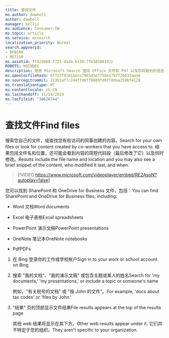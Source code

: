 ```yaml
---
title: 查找文件
ms.author: dawholl
author: dawholl
manager: kellis
ms.audience: Consumer/IW
ms.topic: article
ms.service: mssearch
localization_priority: Normal
search.appverid:
- BFB160
- MET150
ms.assetid: ff42d668-f721-4ada-b130-77e38508197c
ROBOTS: NOINDEX
description: 使用 Microsoft Search 查找 Office 文件和 Pdf 以及你将看到的信息
ms.openlocfilehash: 6f723f9101bece706545e775be17b7f26033aaae
ms.sourcegitcommit: 21361af7c244ffd6ff8689fd0ff0daa359bf4129
ms.translationtype: MT
ms.contentlocale: zh-CN
ms.lasthandoff: 11/14/2019
ms.locfileid: "38626744"
---
```

# <a name="find-files"></a><span data-ttu-id="16c6e-103">查找文件</span><span class="sxs-lookup"><span data-stu-id="16c6e-103">Find files</span></span>

<span data-ttu-id="16c6e-104">搜索您自己的文件，或查找您有权访问的同事创建的内容。</span><span class="sxs-lookup"><span data-stu-id="16c6e-104">Search for your own files or look for content created by co-workers that you have access to.</span></span> <span data-ttu-id="16c6e-105">结果包括文件名和位置，还可能会看到内容的简短代码段（最后修改了它）以及何时修改。</span><span class="sxs-lookup"><span data-stu-id="16c6e-105">Results include the file name and location and you may also see a brief snippet of the content, who modified it last, and when.</span></span>
  
> [!VIDEO https://www.microsoft.com/videoplayer/embed/RE2AsoN?autoplay=false]
  
<span data-ttu-id="16c6e-106">您可以找到 SharePoint 和 OneDrive for Business 文件，包括：</span><span class="sxs-lookup"><span data-stu-id="16c6e-106">You can find SharePoint and OneDrive for Business files, including:</span></span>
  
- <span data-ttu-id="16c6e-107">Word 文档</span><span class="sxs-lookup"><span data-stu-id="16c6e-107">Word documents</span></span>
    
- <span data-ttu-id="16c6e-108">Excel 电子表格</span><span class="sxs-lookup"><span data-stu-id="16c6e-108">Excel spreadsheets</span></span>
    
- <span data-ttu-id="16c6e-109">PowerPoint 演示文稿</span><span class="sxs-lookup"><span data-stu-id="16c6e-109">PowerPoint presentations</span></span>
    
- <span data-ttu-id="16c6e-110">OneNote 笔记本</span><span class="sxs-lookup"><span data-stu-id="16c6e-110">OneNote notebooks</span></span>
    
- <span data-ttu-id="16c6e-111">Pdf</span><span class="sxs-lookup"><span data-stu-id="16c6e-111">PDFs</span></span>
    
1. <span data-ttu-id="16c6e-112">在 Bing 登录你的工作或学校帐户</span><span class="sxs-lookup"><span data-stu-id="16c6e-112">Sign in to your work or school account on Bing</span></span>
    
2. <span data-ttu-id="16c6e-113">搜索 "我的文档"、"我的演示文稿" 或包含主题或某人的姓名</span><span class="sxs-lookup"><span data-stu-id="16c6e-113">Search for 'my documents,' 'my presentations,' or include a topic or someone's name</span></span>
    
    <span data-ttu-id="16c6e-114">例如，"有关税号的文档" 或 "按 John 的文件"。</span><span class="sxs-lookup"><span data-stu-id="16c6e-114">For example, 'docs about tax codes' or 'files by John.'</span></span>
    
3. <span data-ttu-id="16c6e-115">"结果" 页的顶部显示文件结果</span><span class="sxs-lookup"><span data-stu-id="16c6e-115">File results appears at the top of the results page</span></span>
    
    <span data-ttu-id="16c6e-116">其他 web 结果将显示在其下方。</span><span class="sxs-lookup"><span data-stu-id="16c6e-116">Other web results appear under it.</span></span> <span data-ttu-id="16c6e-117">它们并不特定于您的组织。</span><span class="sxs-lookup"><span data-stu-id="16c6e-117">They aren't specific to your organization.</span></span>


